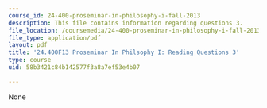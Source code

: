 ```yaml
---
course_id: 24-400-proseminar-in-philosophy-i-fall-2013
description: This file contains information regarding questions 3.
file_location: /coursemedia/24-400-proseminar-in-philosophy-i-fall-2013/58b3421c84b142577f3a8a7ef53e4b07_MIT24_400F13_Questions3.pdf
file_type: application/pdf
layout: pdf
title: '24.400F13 Proseminar In Philsophy I: Reading Questions 3'
type: course
uid: 58b3421c84b142577f3a8a7ef53e4b07

---
```

None